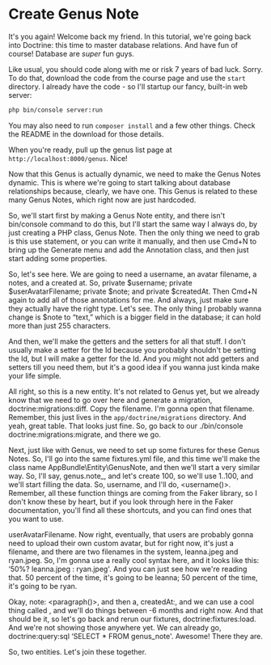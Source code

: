 # Create Genus Note

It's you again! Welcome back my friend. In this tutorial, we're going back into
Doctrine: this time to master database relations. And have fun of course! Database
are *super* fun guys.

Like usual, you should code along with me or risk 7 years of bad luck. Sorry.
To do that, download the code from the course page and use the `start` directory.
I already have the code - so I'll startup our fancy, built-in web server:

```bash
php bin/console server:run
```

You may also need to run `composer install` and a few other things. Check the
README in the download for those details.

When you're ready, pull up the genus list page at `http://localhost:8000/genus`.
Nice!



Now that this Genus is actually dynamic, we need to make the Genus Notes
dynamic. This is where we're going to start talking about database
relationships because, clearly, we have one. This Genus is related to these
many Genus Notes, which right now are just hardcoded.

So, we'll start first by making a Genus Note entity, and there isn't
bin/console command to do this, but I'll start the same way I always do, by
just creating a PHP class, Genus Note. Then the only thing we need to grab is
this use statement, or you can write it manually, and then use Cmd+N to bring
up the Generate menu and add the Annotation class, and then just start adding
some properties.

So, let's see here. We are going to need a username, an avatar filename, a
notes, and a created at. So, private $username; private $userAvatarFilename;
private $note; and private $createdAt. Then Cmd+N again to add all of those
annotations for me. And always, just make sure they actually have the right
type. Let's see. The only thing I probably wanna change is $note to “text,”
which is a bigger field in the database; it can hold more than just 255
characters.

And then, we'll make the getters and the setters for all that stuff. I don't
usually make a setter for the Id because you probably shouldn't be setting the
Id, but I will make a getter for the Id. And you might not add getters and
setters till you need them, but it's a good idea if you wanna just kinda make
your life simple.

All right, so this is a new entity. It's not related to Genus yet, but we
already know that we need to go over here and generate a migration,
doctrine:migrations:diff. Copy the filename. I'm gonna open that filename.
Remember, this just lives in the `app/doctrine/migrations` directory. And yeah,
great table. That looks just fine. So, go back to our ./bin/console
doctrine:migrations:migrate, and there we go.

Next, just like with Genus, we need to set up some fixtures for these Genus
Notes. So, I'll go into the same fixtures.yml file, and this time we'll make
the class name AppBundle\Entity\GenusNote, and then we'll start a very similar
way. So, I'll say, genus.note_, and let's create 100, so we'll use 1..100, and
we'll start filling the data. So, username, and I'll do, <username()>.
Remember, all these function things are coming from the Faker library, so I
don't know these by heart, but if you look through here in the Faker
documentation, you'll find all these shortcuts, and you can find ones that you
want to use.

userAvatarFilename. Now right, eventually, that users are probably gonna need
to upload their own custom avatar, but for right now, it's just a filename, and
there are two filenames in the system, leanna.jpeg and ryan.jpeg. So, I'm gonna
use a really cool syntax here, and it looks like this: ‘50%? leanna.jpeg :
ryan.jpeg'. And you can just see how we're reading that. 50 percent of the
time, it's going to be leanna; 50 percent of the time, it's going to be ryan.

Okay, note: <paragraph()>, and then a, createdAt:, and we can use a cool thing
called <dateTimeBetween>, and we'll do things between -6 months and right now.
And that should be it, so let's go back and rerun our fixtures,
doctrine:fixtures:load. And we're not showing those anywhere yet. We can
already go, doctrine:query:sql ‘SELECT * FROM genus_note'. Awesome! There they
are.

So, two entities. Let's join these together.
